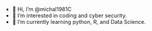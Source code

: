 - 👋 Hi, I’m @michal1981C
- 👀 I’m interested in coding and cyber security.
- 🌱 I’m currently learning python, R, and Data Science.

<!---
michal1981C/michal1981C is a ✨ special ✨ repository because its `README.md` (this file) appears on your GitHub profile.
You can click the Preview link to take a look at your changes.
--->
